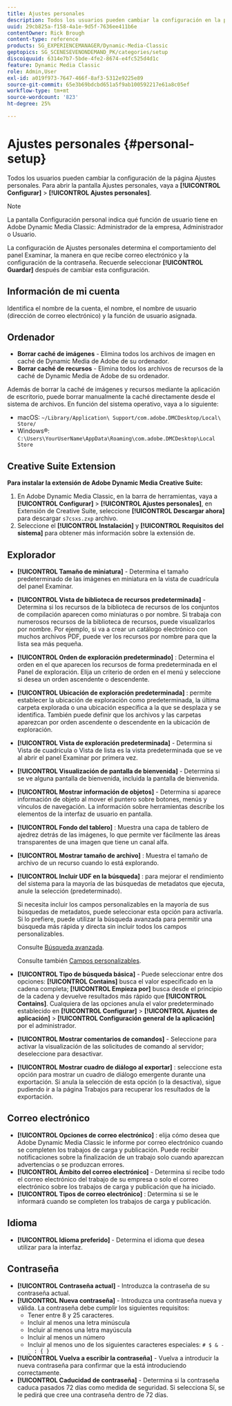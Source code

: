 ```yaml
---
title: Ajustes personales
description: Todos los usuarios pueden cambiar la configuración en la pantalla Configuración personal de Adobe Dynamic Media Classic.
uuid: 29cb825a-f158-4a1e-9d5f-7636ee411b6e
contentOwner: Rick Brough
content-type: reference
products: SG_EXPERIENCEMANAGER/Dynamic-Media-Classic
geptopics: SG_SCENESEVENONDEMAND_PK/categories/setup
discoiquuid: 6314e7b7-5bde-4fe2-8674-e4fc525d4d1c
feature: Dynamic Media Classic
role: Admin,User
exl-id: a019f973-7647-466f-8af3-5312e9225e89
source-git-commit: 65e3b69bdcbd651a5f9ab100592217e61a8c05ef
workflow-type: tm+mt
source-wordcount: '823'
ht-degree: 25%

---
```


# Ajustes personales {#personal-setup}

Todos los usuarios pueden cambiar la configuración de la página Ajustes personales. Para abrir la pantalla Ajustes personales, vaya a **[!UICONTROL Configurar]** > **[!UICONTROL Ajustes personales]**.

>[!NOTE]
>
>La pantalla Configuración personal indica qué función de usuario tiene en Adobe Dynamic Media Classic: Administrador de la empresa, Administrador o Usuario.

La configuración de Ajustes personales determina el comportamiento del panel Examinar, la manera en que recibe correo electrónico y la configuración de la contraseña. Recuerde seleccionar **[!UICONTROL Guardar]** después de cambiar esta configuración.

## Información de mi cuenta

Identifica el nombre de la cuenta, el nombre, el nombre de usuario (dirección de correo electrónico) y la función de usuario asignada.

## Ordenador

* **Borrar caché de imágenes** - Elimina todos los archivos de imagen en caché de Dynamic Media de Adobe de su ordenador.
* **Borrar caché de recursos** - Elimina todos los archivos de recursos de la caché de Dynamic Media de Adobe de su ordenador.

Además de borrar la caché de imágenes y recursos mediante la aplicación de escritorio, puede borrar manualmente la caché directamente desde el sistema de archivos. En función del sistema operativo, vaya a lo siguiente:

* macOS: `~/Library/Application\ Support/com.adobe.DMCDesktop/Local\ Store/`
* Windows®: `C:\Users\YourUserName\AppData\Roaming\com.adobe.DMCDesktop\Local Store`

## Creative Suite Extension

**Para instalar la extensión de Adobe Dynamic Media Creative Suite:**

1. En Adobe Dynamic Media Classic, en la barra de herramientas, vaya a **[!UICONTROL Configurar]** > **[!UICONTROL Ajustes personales]**, en Extensión de Creative Suite, seleccione **[!UICONTROL Descargar ahora]** para descargar `s7csxs.zxp` archivo.
1. Seleccione el **[!UICONTROL Instalación]** y **[!UICONTROL Requisitos del sistema]** para obtener más información sobre la extensión de.

<!--    A readme file is included at the root of the unzipped file to provide you with additional information about the extension.

1. Depending on your installed operating system, do one of the following: -->

<!-- #### Windows

|If you are running|Do this|
|--- |--- |
|Adobe Illustrator 18 in Adobe Creative Cloud 2014|<ul><li>From the root of the unzipped folder, select CC-2014.</li><li>Depending on the bit version of Adobe Illustrator that you are using, select win32 or win64.</li><li>Select libraries > flame, and then copy `aflame.dll` to Adobe Illustrator's executable folder. For example, `C:\Program Files\Adobe\Adobe Illustrator CC 2014\Support Files\Contents\Windows`. </li></ul><br/>**Note**: This example path is for the 64-bit location; the 32-bit location may fall under Program Files (x86) instead. <br/><ul><li>Return to the same libraries folder, select flamingo, and then copy `aflamingo.dll` to the same Adobe Illustrator executable folder that you used in the previous step. </li><li>Return to the win32 or win64 folder that you selected in step 2, and then copy `AdobeS7FXGFileFormat.aip` to Adobe Illustrator's plug-ins folder. For example, `C:\Program Files\Adobe\Adobe Illustrator CC 2014\Plug-ins\Illustrator Formats`. </li></ul> <br/>**Note**: This example path is for the 64-bit location; the 32-bit location may fall under Program Files (x86) instead.|
|Adobe Illustrator 17 in Adobe Creative Cloud|<ul><li>From the root of the unzipped folder, select CC. </li><li>Depending on the bit version of Adobe Illustrator that you are using, select win32 or win64.</li><li> Copy `AdobeS7FXGFileFormat.aip` to Adobe Illustrator's plug-ins folder. For example, `C:\Program Files\Adobe\Adobe Illustrator CC (64 Bit)\Plug-ins\Illustrator Formats`.</li></ul><br/>**Note**: This example path is for the 64-bit location; the 32-bit location may fall under Program Files (x86) instead.|
|Adobe Illustrator 16 in Adobe Creative Suite 6|<ul><li>From the root of the unzipped folder, select 6.0. </li><li>Depending on the bit version of Adobe Illustrator that you are using, select win32 or win64. </li><li>Copy AdobeS7FXGFileFormat.aip to Adobe Illustrator's plug-ins folder. For example, `C:\Program Files\Adobe\Adobe Illustrator CS6 (64 Bit)\Plug-ins\Illustrator Formats`.</li></ul><br/>**Note**: This example path is for the 64-bit location; the 32-bit location may fall under Program Files (x86) instead.|

#### Mac

|If you are running|Do this|
|--- |--- |
|Adobe Illustrator 18 in Adobe Creative Cloud 2014|<ul><li>From the root of the unzipped folder, select CC-2014 > mac64.</li><li>Select libraries > flame, and then copy the `aflame.framework` folder to Adobe Illustrator package contents folder. For example, `/Applications/Adobe Illustrator CC 2014/ Illustrator.app/Contents/Frameworks/`. (To open Adobe Illustrator’s package contents folder, right-select on the Adobe illustrator CC 2014 icon and select Show Package Contents from context menu).</li><li>Return to the same libraries folder, select `flamingo`, and then copy the `aflamingo.framework` folder to the same Adobe Illustrator package contents folder that you used in the previous step.</li><li>Return to the mac64 folder that you selected in step 1, and then copy the `AdobeS7FXGFileFormat.aip` folder to Adobe Illustrator’s plug-in folder. For example, `/Applications/Adobe Illustrator CC 2014/Plug-ins/Illustrator Formats/`.</li></ul><br/>|
|Adobe Illustrator 17 in Adobe Creative Cloud|<ul><li>From the root of the unzipped folder, select CC > mac64</li><li>Copy the `AdobeS7FXGFileFormat.aip` folder to Adobe Illustrator’s plug-in folder. For example, `/Applications/Adobe Illustrator CC/Plug-ins/Illustrator Formats/`.</li></ul><br/>|
|Adobe Illustrator 16 in Adobe Creative Suite 6|<ul><li>From the root of the unzipped folder, select 6.0 > mac64</li><li>Copy the `AdobeS7FXGFileFormat.aip` folder to Adobe Illustrator’s plug-in folder. For example, `/Applications/Adobe Illustrator CS6/Plug-ins/Illustrator Formats/`.</li></ul>|

The plug-in is now available for you to use in Adobe Illustrator. -->

## Explorador

* **[!UICONTROL Tamaño de miniatura]** - Determina el tamaño predeterminado de las imágenes en miniatura en la vista de cuadrícula del panel Examinar.
* **[!UICONTROL Vista de biblioteca de recursos predeterminada]** - Determina si los recursos de la biblioteca de recursos de los conjuntos de compilación aparecen como miniaturas o por nombre. Si trabaja con numerosos recursos de la biblioteca de recursos, puede visualizarlos por nombre. Por ejemplo, si va a crear un catálogo electrónico con muchos archivos PDF, puede ver los recursos por nombre para que la lista sea más pequeña.
* **[!UICONTROL Orden de exploración predeterminado]** : Determina el orden en el que aparecen los recursos de forma predeterminada en el Panel de exploración. Elija un criterio de orden en el menú y seleccione si desea un orden ascendente o descendente.
* **[!UICONTROL Ubicación de exploración predeterminada]** : permite establecer la ubicación de exploración como predeterminada, la última carpeta explorada o una ubicación específica a la que se desplaza y se identifica. También puede definir que los archivos y las carpetas aparezcan por orden ascendente o descendente en la ubicación de exploración.
* **[!UICONTROL Vista de exploración predeterminada]** - Determina si Vista de cuadrícula o Vista de lista es la vista predeterminada que se ve al abrir el panel Examinar por primera vez.
* **[!UICONTROL Visualización de pantalla de bienvenida]** - Determina si se ve alguna pantalla de bienvenida, incluida la pantalla de bienvenida.
* **[!UICONTROL Mostrar información de objetos]** - Determina si aparece información de objeto al mover el puntero sobre botones, menús y vínculos de navegación. La información sobre herramientas describe los elementos de la interfaz de usuario en pantalla.
* **[!UICONTROL Fondo del tablero]** : Muestra una capa de tablero de ajedrez detrás de las imágenes, lo que permite ver fácilmente las áreas transparentes de una imagen que tiene un canal alfa.
* **[!UICONTROL Mostrar tamaño de archivo]** : Muestra el tamaño de archivo de un recurso cuando lo está explorando.
* **[!UICONTROL Incluir UDF en la búsqueda]** : para mejorar el rendimiento del sistema para la mayoría de las búsquedas de metadatos que ejecuta, anule la selección (predeterminado).

   Si necesita incluir los campos personalizables en la mayoría de sus búsquedas de metadatos, puede seleccionar esta opción para activarla. Si lo prefiere, puede utilizar la búsqueda avanzada para permitir una búsqueda más rápida y directa sin incluir todos los campos personalizables.

   Consulte [Búsqueda avanzada](searching-assets.md#conducting_an_advanced_search).

   Consulte también [Campos personalizables](application-setup.md#user_defined_fields).

* **[!UICONTROL Tipo de búsqueda básica]** - Puede seleccionar entre dos opciones: **[!UICONTROL Contains]** busca el valor especificado en la cadena completa; **[!UICONTROL Empieza por]** busca desde el principio de la cadena y devuelve resultados más rápido que **[!UICONTROL Contains]**. Cualquiera de las opciones anula el valor predeterminado establecido en **[!UICONTROL Configurar]** > **[!UICONTROL Ajustes de aplicación]** > **[!UICONTROL Configuración general de la aplicación]** por el administrador.
* **[!UICONTROL Mostrar comentarios de comandos]** - Seleccione para activar la visualización de las solicitudes de comando al servidor; deseleccione para desactivar.
* **[!UICONTROL Mostrar cuadro de diálogo al exportar]** : seleccione esta opción para mostrar un cuadro de diálogo emergente durante una exportación. Si anula la selección de esta opción (o la desactiva), sigue pudiendo ir a la página Trabajos para recuperar los resultados de la exportación.

## Correo electrónico

* **[!UICONTROL Opciones de correo electrónico]** : elija cómo desea que Adobe Dynamic Media Classic le informe por correo electrónico cuando se completen los trabajos de carga y publicación. Puede recibir notificaciones sobre la finalización de un trabajo solo cuando aparezcan advertencias o se produzcan errores.
* **[!UICONTROL Ámbito del correo electrónico]** - Determina si recibe todo el correo electrónico del trabajo de su empresa o solo el correo electrónico sobre los trabajos de carga y publicación que ha iniciado.
* **[!UICONTROL Tipos de correo electrónico]** : Determina si se le informará cuando se completen los trabajos de carga y publicación.

## Idioma

* **[!UICONTROL Idioma preferido]** - Determina el idioma que desea utilizar para la interfaz.

## Contraseña

* **[!UICONTROL Contraseña actual]** - Introduzca la contraseña de su contraseña actual.
* **[!UICONTROL Nueva contraseña]** - Introduzca una contraseña nueva y válida. La contraseña debe cumplir los siguientes requisitos:
   * Tener entre 8 y 25 caracteres.
   * Incluir al menos una letra minúscula
   * Incluir al menos una letra mayúscula
   * Incluir al menos un número
   * Incluir al menos uno de los siguientes caracteres especiales: `# $ & - _ : { }`
* **[!UICONTROL Vuelva a escribir la contraseña]** - Vuelva a introducir la nueva contraseña para confirmar que la está introduciendo correctamente.
* **[!UICONTROL Caducidad de contraseña]** - Determina si la contraseña caduca pasados 72 días como medida de seguridad. Si selecciona Sí, se le pedirá que cree una contraseña dentro de 72 días.
